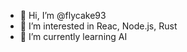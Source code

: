 - 👋 Hi, I’m @flycake93
- 👀 I’m interested in Reac, Node.js, Rust
- 🌱 I’m currently learning AI

<!---
flycake93/flycake93 is a ✨ special ✨ repository because its `README.md` (this file) appears on your GitHub profile.
You can click the Preview link to take a look at your changes.
--->
